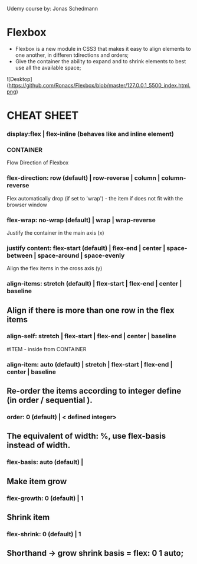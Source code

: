 Udemy course by: Jonas Schedmann

# Flexbox
* Flexbox is a new module in CSS3 that makes it easy to align
  elements to one another, in differen tdirections and orders;
* Give the container the ability to expand and to shrink elements to 
best use all the available space;

![Desktop] (https://github.com/Ronacs/Flexbox/blob/master/127.0.0.1_5500_index.html.png)

# CHEAT SHEET
### display:flex | flex-inline  (behaves like and inline element)
 
### CONTAINER
Flow Direction of Flexbox
### flex-direction: row (default) | row-reverse | column | column-reverse

Flex automatically drop (if set to 'wrap') - the item if does not fit with the browser window 
### flex-wrap: no-wrap (default) | wrap | wrap-reverse

Justify the container  in the main axis (x)
### justify content: flex-start (default) | flex-end | center | space-between | space-around | space-evenly 

Align the flex items in the cross axis (y)
### align-items: stretch (default) | flex-start | flex-end | center | baseline

## Align if there is more than one row in the flex items 
### align-self: stretch | flex-start | flex-end | center | baseline


#ITEM - inside from CONTAINER

### align-item: auto (default) | stretch | flex-start | flex-end | center | baseline

## Re-order the items according to integer define (in order / sequential ).
### order: 0 (default) | < defined integer>

## The equivalent of width: %, use flex-basis instead of width.  
### flex-basis: auto (default) | <defined unit>

## Make item grow
### flex-growth: 0 (default) | 1

## Shrink item
### flex-shrink: 0 (default) | 1

## Shorthand -> grow shrink basis = flex: 0 1 auto;


